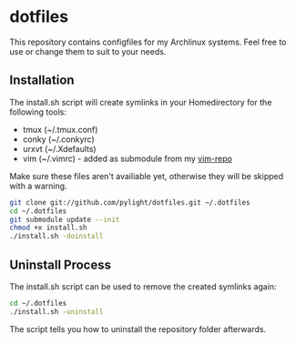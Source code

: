 dotfiles 
========
This repository contains configfiles for my Archlinux systems. Feel free to use or change them to suit to your needs.

Installation
-------------
The install.sh script will create symlinks in your Homedirectory for the following tools:

* tmux (~/.tmux.conf)
* conky (~/.conkyrc)
* urxvt (~/.Xdefaults)
* vim (~/.vimrc) - added as submodule from my [vim-repo](https://github.com/pylight/vimrc)

Make sure these files aren't availiable yet, otherwise they will be skipped with a warning.

```bash
git clone git://github.com/pylight/dotfiles.git ~/.dotfiles
cd ~/.dotfiles
git submodule update --init
chmod +x install.sh
./install.sh -doinstall
```

Uninstall Process
------------------

The install.sh script can be used to remove the created symlinks again:

```bash
cd ~/.dotfiles
./install.sh -uninstall
```

The script tells you how to uninstall the repository folder afterwards.
